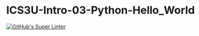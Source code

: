 # ICS3U-Intro-03-Python-Hello_World
[![GitHub's Super Linter](https://github.com/Jedidiah-B/ICS3U-Intro-03-Python-Hello_World/workflows/GitHub's%20Super%20Linter/badge.svg)](https://github.com/Jedidiah-B/ICS3U-Intro-03-Python-Hello_World/actions)
